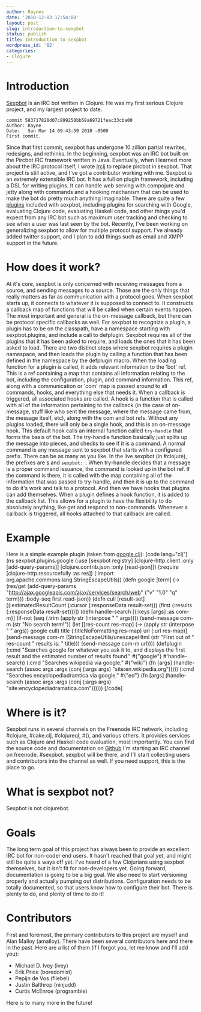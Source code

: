 ```yaml
---
author: Raynes
date: '2010-12-03 17:54:00'
layout: post
slug: introduction-to-sexpbot
status: publish
title: Introduction to sexpbot
wordpress_id: '82'
categories:
- Clojure
---
```


# Introduction

[Sexpbot](http://github.com/Raynes/sexpbot) is an IRC bot written in
Clojure. He was my first serious Clojure project, and my largest project
to date.
     
    commit 583717820d07c899250bb58a69721feac33cba00
    Author: Rayne
    Date:   Sun Mar 14 09:43:59 2010 -0500
    First commit.

Since that first commit, sexpbot has undergone 10 zillion partial
rewrites, redesigns, and rethinks. In the beginning, sexpbot was an IRC
bot built on the Pircbot IRC framework written in Java. Eventually, when
I learned more about the IRC protocol itself, I wrote
[Irclj](http://github.com/Raynes/irclj) to replace pircbot in sexpbot.
That project is still active, and I've got a contributor working with
me. Sexpbot is an extremely extensible IRC bot. It has a full on plugin
framework, including a DSL for writing plugins. It can handle web
serving with compojure and jetty along with commands and a hooking
mechanism that can be used to make the bot do pretty much anything
imaginable. There are quite a few
[plugins](https://github.com/Raynes/sexpbot/tree/master/src/sexpbot/plugins)
included with sexpbot, including plugins for searching with Google,
evaluating Clojure code, evaluating Haskell code, and other things you'd
expect from any IRC bot such as maximum user tracking and checking to
see when a user was last seen by the bot. Recently, I've been working on
generalizing sexpbot to allow for multiple protocol support. I've
already added twitter support, and I plan to add things such as email
and XMPP support in the future.
# How does it work?

At it's core, sexpbot is only concerned with receiving messages from a
source, and sending messages to a source. Those are the only things that
really matters as far as communication with a protocol goes. When
sexpbot starts up, it connects to whatever it is supposed to connect to.
It constructs a callback map of functions that will be called when
certain events happen. The most important and general is the on-message
callback, but there can be protocol specific callbacks as well. For
sexpbot to recognize a plugin, a plugin has to be on the classpath, have
a namespace starting with sexpbot.plugins, and include a call to
defplugin. Sexpbot requires all of the plugins that it has been asked to
require, and loads the ones that it has been asked to load. There are
two distinct steps where sexpbot requires a plugin namespace, and then
loads the plugin by calling a function that has been defined in the
namespace by the defplugin macro. When the loading function for a plugin
is called, it adds relevant information to the 'bot' ref. This is a ref
containing a map that contains all information relating to the bot,
including the configuration, plugin, and command information. This ref,
along with a communication or 'com' map is passed around to all
commands, hooks, and everything else that needs it. When a callback is
triggered, all associated hooks are called. A hook is a function that is
called with all of the information pertaining to the callback (in the
case of on-message, stuff like who sent the message, where the message
came from, the message itself, etc), along with the com and bot refs.
Without any plugins loaded, there will only be a single hook, and this
is an on-message hook. This default hook calls an internal function
called `try-handle` that forms the basis of the bot. The try-handle
function basically just splits up the message into pieces, and checks to
see if it is a command. A normal command is any message sent to sexpbot
that starts with a configured prefix. There can be as many as you like.
In the live sexpbot (in \#clojure), the prefixes are `$` and
`sexpbot: `. When try-handle decides that a message is a proper command
issuance, the command is looked up in the bot ref. If the command is
there, it is called with the map containing all of the information that
was passed to try-handle, and then it is up to the command to do it's
work and talk to a protocol. And then we have hooks that plugins can add
themselves. When a plugin defines a hook function, it is added to the
callback list. This allows for a plugin to have the flexibility to do
absolutely anything, like get and respond to non-commands. Whenever a
callback is triggered, all hooks attached to that callback are called.
# Example

Here is a simple example plugin (taken from
[google.clj](https://github.com/Raynes/sexpbot/blob/master/src/sexpbot/plugins/google.clj)):
[code lang="clj"] (ns sexpbot.plugins.google (:use [sexpbot registry]
[clojure-http.client :only [add-query-params]] [clojure.contrib.json
:only [read-json]]) (:require [clojure-http.resourcefully :as res])
(:import org.apache.commons.lang.StringEscapeUtils)) (defn google [term]
(-\> (res/get (add-query-params
"http://ajax.googleapis.com/ajax/services/search/web" {"v" "1.0" "q"
term})) :body-seq first read-json)) (defn cull [result-set]
[(:estimatedResultCount (:cursor (:responseData result-set))) (first
(:results (:responseData result-set)))]) (defn handle-search [{:keys
[args] :as com-m}] (if-not (seq (.trim (apply str (interpose " "
args)))) (send-message com-m (str "No search term!")) (let [[res-count
res-map] (-\> (apply str (interpose " " args)) google cull) title
(:titleNoFormatting res-map) url (:url res-map)] (send-message com-m
(StringEscapeUtils/unescapeHtml (str "First out of " res-count " results
is: " title))) (send-message com-m url)))) (defplugin (:cmd "Searches
google for whatever you ask it to, and displays the first result and the
estimated number of results found." \#{"google"} \#'handle-search) (:cmd
"Searches wikipedia via google." \#{"wiki"} (fn [args] (handle-search
(assoc args :args (conj (:args args) "site:en.wikipedia.org"))))) (:cmd
"Searches encyclopediadramtica via google." \#{"ed"} (fn [args]
(handle-search (assoc args :args (conj (:args args)
"site:encyclopediadramatica.com")))))) [/code]
# Where is it?

Sexpbot runs in several channels on the Freenode IRC network, including
\#clojure, \#cake.clj, \#clojureql, \#(), and various others. It
provides services such as Clojure and Haskell code evaluation, most
importantly. You can find the source code and documentation on
[Github](http://github.com/Raynes/sexpbot) I'm starting an IRC channel
on freenode. \#sexpbot. sexpbot will be there, and I'll start collecting
users and contributors into the channel as well. If you need support,
this is the place to go.
# What is sexpbot not?

Sexpbot is not clojurebot.
# Goals

The long term goal of this project has always been to provide an
excellent IRC bot for non-coder end users. It hasn't reached that goal
yet, and might still be quite a ways off yet. I've heard of a few
Clojurians using sexpbot themselves, but it isn't fit for non-developers
yet. Going forward, documentation is going to be a big goal. We also
need to start versioning properly and actually pumping out
distributions. Configuration needs to be totally documented, so that
users know how to configure their bot. There is plenty to do, and plenty
of time to do it!
# Contributors

First and foremost, the primary contributors to this project are myself
and Alan Malloy (amalloy). There have been several contributors here and
there in the past. Here are a list of them (if I forgot you, let me know
and I'll add you):
-   Michael D. Ivey (ivey)
-   Erik Price (boredomist)
-   Pepijn de Vos (fliebel)
-   Justin Balthrop (ninjudd)
-   Curtis McEnroe (programble)

Here is to many more in the future!
